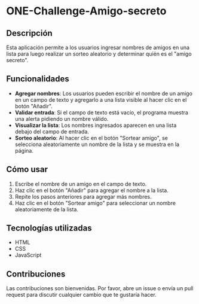 # ONE-Challenge-Amigo-secreto

## Descripción
Esta aplicación permite a los usuarios ingresar nombres de amigos en una lista para luego realizar un sorteo aleatorio y determinar quién es el "amigo secreto".

## Funcionalidades
- **Agregar nombres**: Los usuarios pueden escribir el nombre de un amigo en un campo de texto y agregarlo a una lista visible al hacer clic en el botón "Añadir".
- **Validar entrada**: Si el campo de texto está vacío, el programa muestra una alerta pidiendo un nombre válido.
- **Visualizar la lista**: Los nombres ingresados aparecen en una lista debajo del campo de entrada.
- **Sorteo aleatorio**: Al hacer clic en el botón "Sortear amigo", se selecciona aleatoriamente un nombre de la lista y se muestra en la página.


## Cómo usar
1. Escribe el nombre de un amigo en el campo de texto.
2. Haz clic en el botón "Añadir" para agregar el nombre a la lista.
3. Repite los pasos anteriores para agregar más nombres.
4. Haz clic en el botón "Sortear amigo" para seleccionar un nombre aleatoriamente de la lista.

## Tecnologías utilizadas
- HTML
- CSS
- JavaScript

## Contribuciones
Las contribuciones son bienvenidas. Por favor, abre un issue o envía un pull request para discutir cualquier cambio que te gustaría hacer.